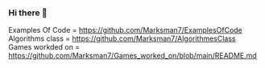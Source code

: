 ### Hi there 👋
Examples Of Code = https://github.com/Marksman7/ExamplesOfCode                                                              
Algorithms class = https://github.com/Marksman7/AlgorithmesClass                                                                                                                                                       
 Games workded on = https://github.com/Marksman7/Games_worked_on/blob/main/README.md

<!--
**Marksman7/Marksman7** is a ✨ _special_ ✨ repository because its `README.md` (this file) appears on your GitHub profile.

Here are some ideas to get you started:

- 🔭 I’m currently working on how to animat a transformer.
- 🌱 I’m currently learning F# and python.
- 👯 I’m looking to collaborate on something that includes progragming or 3d modeling.
- 🤔 I’m looking for help with networking.
- 💬 Ask me about anything.
- ⚡ Fun fact: I play R.T.S. games such as dawn of war and company of heros.
-->
